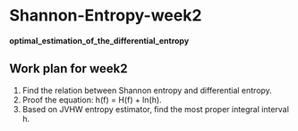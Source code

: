 # Shannon-Entropy-week2

#### optimal_estimation_of_the_differential_entropy

## Work plan for week2    

1. Find the relation between Shannon entropy and differential entropy.    
2. Proof the equation: h(f) = H(f) + ln(h).            
3. Based on JVHW entropy estimator, find the most proper integral interval h.
